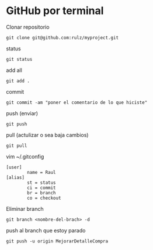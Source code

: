 GitHub por terminal
=========

Clonar repositorio
```
git clone git@github.com:rulz/myproject.git
```

status
```
git status
```

add all
```
git add .
```

commit
```
git commit -am "poner el comentario de lo que hiciste"
```

push (enviar)
```
git push
```



pull (actulizar o sea baja cambios)
```
git pull
```

vim ~/.gitconfig
```
[user]
        name = Raul
[alias]
        st = status
        ci = commit
        br = branch
        co = checkout
```

Eliminar branch
```
git branch <nombre-del-brach> -d
```

push al branch que estoy parado
```
git push -u origin MejorarDetalleCompra
```





